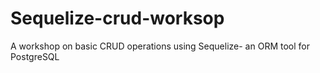 # Sequelize-crud-worksop

A workshop on basic CRUD operations using Sequelize- an ORM tool for PostgreSQL
